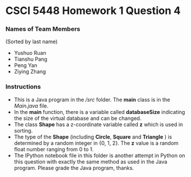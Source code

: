 # CSCI 5448 Homework 1 Question 4

### Names of Team Members

(Sorted by last name)

- Yushuo Ruan
- Tianshu Pang
- Peng Yan
- Ziying Zhang

### Instructions

- This is a Java program in the */src* folder. The **main** class is in the *Main.java* file.
- In the **main** function, there is a variable called **databaseSize** indicating the size of the virtual database and can be changed. 
- The class **Shape** has a z-coordinate variable called **z** which is used in sorting. 
- The type of the **Shape** (including **Circle**, **Square** and **Triangle** ) is determined by a random integer in {0, 1, 2}. The **z** value is a random float number ranging from 0 to 1.
- The IPython notebook file in this folder is another attempt in Python on this question with exactly the same method as used in the Java program. Please grade the Java program, thanks.

